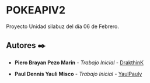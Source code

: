 # POKEAPIV2

Proyecto Unidad  silabuz del día 06 de Febrero.

## Autores ✒️


* **Piero Brayan Pezo Marin** - *Trabajo Inicial* - [DrakthinK](https://github.com/DrakthinK)

* **Paul Dennis Yauli Misco** - *Trabajo Inicial* - [YaulPauly](https://github.com/YaulPauly)